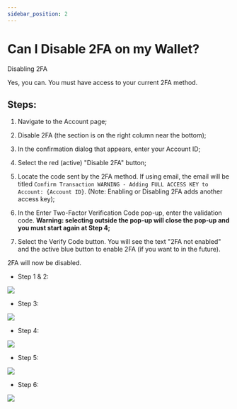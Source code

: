 ```yaml
---
sidebar_position: 2
---
```


# Can I Disable 2FA on my Wallet?

Disabling 2FA

Yes, you can. You must have access to your current 2FA method.

## **Steps:**

1.  Navigate to the Account page;
    
2.  Disable 2FA (the section is on the right column near the bottom);
    
3.  In the confirmation dialog that appears, enter your Account ID;
    
4.  Select the red (active) "Disable 2FA" button;
    
5.  Locate the code sent by the 2FA method. If using email, the email will be titled `Confirm Transaction WARNING - Adding FULL ACCESS KEY to Account: {Account ID}`. (Note: Enabling or Disabling 2FA adds another access key);
    
6.  In the Enter Two-Factor Verification Code pop-up, enter the validation code. **Warning: selecting outside the pop-up will close the pop-up and you must start again at Step 4;**
    
7.  Select the Verify Code button. You will see the text "2FA not enabled" and the active blue button to enable 2FA (if you want to in the future).
    

2FA will now be disabled.

-   Step 1 & 2:

![](https://staticfiles.gleap.io/ghelparticle/AlsTYzLEccWxrTMpcgx5k7nL3SfbED8q1mgjfeaktRoOBxBOvVxkVrqkjF1rPRc8FD1I6mjNzHr.png)

-   Step 3:

![](https://staticfiles.gleap.io/ghelparticle/NcTRP9lWxf9pFXANoLtOopK7c3QneVogit6czk9XbY7JE0ayUltT29Ecwhs0yeISGvEppMNpaO6.png)

-   Step 4:

![](https://staticfiles.gleap.io/ghelparticle/rkYoYRjnsFQBrXhlfEAS9H2O0j8RhGsSxhquuC04pkoCT1nCdNhp65DmvmmvdTgipCBfW00VR8w.png)

-   Step 5:

![](https://staticfiles.gleap.io/ghelparticle/6dGZNKlegO8EoOB6ldvWsxn7yeHZjSdhvR2JecNTGDVfNPVedOREAdO2D67q69gHrqHirkjqDqS.png)

-   Step 6:

![](https://staticfiles.gleap.io/ghelparticle/BidICoJAMYk4TueKSMpzvO17PiTWAtVfv3A5WC4JKkVoIVliFFoteKxxfVU8pid1ggIiFIIqwYS.png)
